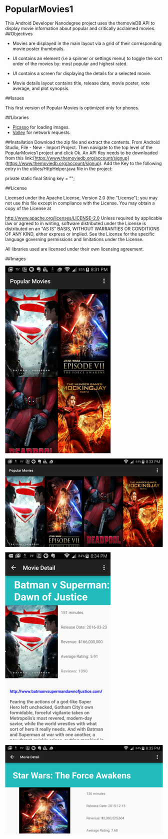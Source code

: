 # PopularMovies1
This Android Developer Nanodegree project uses the themovieDB API to display movie information about popular and critically acclaimed movies. 
##Objectives
- Movies are displayed in the main layout via a grid of their corresponding movie poster thumbnails.
- UI contains an element (i.e a spinner or settings menu) to toggle the sort order of the movies by: most popular and highest rated.
- UI contains a screen for displaying the details for a selected movie.

- Movie details layout contains title, release date, movie poster, vote average, and plot synopsis.

##Issues

This first version of Popular Movies is optimized only for phones.

##Libraries
- [Picasso](http://square.github.io/picasso) for loading images.
- [Volley](https://android.googlesource.com/platform/frameworks/volley)  for network requests.

##Installation 
Download the zip file and extract the contents.  From Android Studio, File - New  - Import Project. Then navigate to the top level of the PopularMovies1 project and click Ok.  An API Key needs to be downloaded from this link:[https://www.themoviedb.org/account/signup] (https://www.themoviedb.org/account/signup).
Add the Key to the following entry in the utilies/HttpHelper.java file in the project:

private static final String key = "";

##License

Licensed under the Apache License, Version 2.0 (the "License"); you may not use this file except in compliance with the License. You may obtain a copy of the License at

   http://www.apache.org/licenses/LICENSE-2.0
Unless required by applicable law or agreed to in writing, software distributed under the License is distributed on an "AS IS" BASIS, WITHOUT WARRANTIES OR CONDITIONS OF ANY KIND, either express or implied. See the License for the specific language governing permissions and limitations under the License.

All libraries used are licensed under their own licensing agreement.

##Images


![](./app/src/main/res/drawable/device203118.png "")

![](./app/src/main/res/drawable/device203334.png "")

![](./app/src/main/res/drawable/device203506.png "")

![](./app/src/main/res/drawable/device203520.png "")

